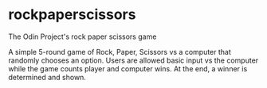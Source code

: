# rockpaperscissors
The Odin Project's rock paper scissors game

A simple 5-round game of Rock, Paper, Scissors vs a computer that randomly chooses an option.
Users are allowed basic input vs the computer while the game counts player and computer wins.
At the end, a winner is determined and shown. 
